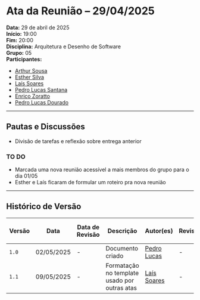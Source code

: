 # Ata da Reunião – 29/04/2025

**Data:** 29 de abril de 2025<br>
**Início:** 19:00<br> 
**Fim:** 20:00<br>
**Disciplina:** Arquitetura e Desenho de Software  
**Grupo:** 05  
**Participantes:**
- [Arthur Sousa](https://github.com/arthurrsousa)
- [Esther Silva](https://github.com/esthersousa)
- [Laís Soares](https://github.com/Laisczt)
- [Pedro Lucas Santana](https://github.com/pedrolucas12)
- [Enrico Zoratto](https://github.com/sidts)
- [Pedro Lucas Dourado](https://github.com/lucasdray)

---

## Pautas e Discussões

- Divisão de tarefas e reflexão sobre entrega anterior

### TO DO

- Marcada uma nova reunião acessível a mais membros do grupo para o dia 01/05
- Esther e Laís ficaram de formular um roteiro pra nova reunião
---

## Histórico de Versão

| Versão | Data       | Data de Revisão | Descrição                                    | Autor(es)                                   | Revisor(es) | Detalhes da revisão |
| ------ | ---------- | --------------- | -------------------------------------------- | ------------------------------------------- | ----------- | ------------------- |
| `1.0`  | 02/05/2025 | -               | Documento criado                             | [Pedro Lucas](https://github.com/lucasdray) | -           | -                   |
| `1.1`  | 09/05/2025 | -               | Formatação no template usado por outras atas | [Laís Soares](https://github.com/Laisczt)   | -           | -                   |
